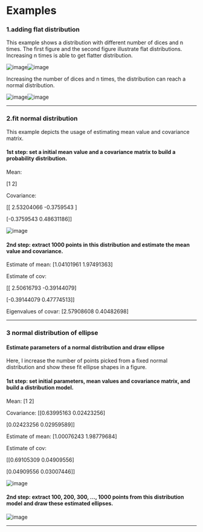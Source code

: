 # Examples

### 1.adding flat distribution
This example shows a distribution with different number of dices and n times.
The first figure and the second figure illustrate flat distributions.
Increasing n times is able to get flatter distribution.

![image](https://user-images.githubusercontent.com/26786836/163720483-ea56da9d-a101-4ab4-b874-732ab167af69.png)![image](https://user-images.githubusercontent.com/26786836/163720540-633f7770-ed18-425a-a550-8731327f4cf6.png)

Increasing the number of dices and n times, the distribution can reach a normal distribution.

![image](https://user-images.githubusercontent.com/26786836/163720650-16ff1a94-be9a-4097-b5e8-2ea1ef5fa02a.png)![image](https://user-images.githubusercontent.com/26786836/163720655-d1731db9-0761-43f0-9c1b-cda23ca23710.png)

---------------------------------------------------------------------------------------------------------------------------------------------

### 2.fit normal distribution
This example depicts the usage of estimating mean value and covariance matrix.

#### 1st step: set a initial mean value and a covariance matrix to build a probability distribution.

Mean:

 [1 2]
 
Covariance:

 [[ 2.53204066 -0.3759543 ]
 
 [-0.3759543   0.48631186]]
 
 ![image](https://user-images.githubusercontent.com/26786836/163721103-ce1995f2-60d0-4c13-80ba-af0248818d52.png)


#### 2nd step: extract 1000 points in this distribution and estimate the mean value and covariance.

Estimate of mean:  [1.04101961 1.97491363]

Estimate of cov:

 [[ 2.50616793 -0.39144079]
 
 [-0.39144079  0.47774513]]
 
Eigenvalues of covar:  [2.57908608 0.40482698]

---------------------------------------------------------------------------------------------------------------------------------------------

### 3 normal distribution of ellipse

#### Estimate parameters of a normal distribution and draw ellipse
Here, I increase the number of points picked from a fixed normal distribution and show these fit ellipse shapes in a figure.

#### 1st step: set initial parameters, mean values and covariance matrix, and build a distribution model.
Mean:  [1 2]

Covariance:  [[0.63995163 0.02423256]

 [0.02423256 0.02959589]]
 
Estimate of mean:  [1.00076243 1.98779684]

Estimate of cov:

 [[0.69105309 0.04909556]
 
 [0.04909556 0.03007446]]

![image](https://user-images.githubusercontent.com/26786836/163721971-5c8c3119-cd7b-4e66-941c-5cd0b0884cab.png)

#### 2nd step: extract 100, 200, 300, ..., 1000 points from this distribution model and draw these estimated ellipses.

![image](https://user-images.githubusercontent.com/26786836/163722056-1df25132-f744-48bc-b2f5-5b8e62d17749.png)

---------------------------------------------------------------------------------------------------------------------------------------------








